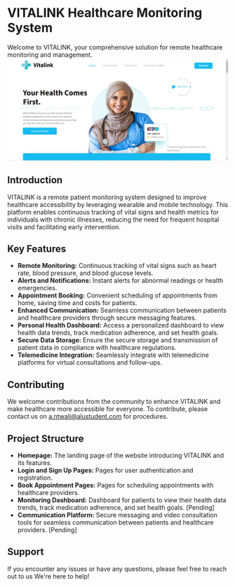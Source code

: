 # VITALINK Healthcare Monitoring System

Welcome to VITALINK, your comprehensive solution for remote healthcare monitoring and management.
![VITALINK website picture](https://raw.githubusercontent.com/Chidera0001/VITALINK/main/images/Vitalink_view.png)

## Introduction

VITALINK is a remote patient monitoring system designed to improve healthcare accessibility by leveraging wearable and mobile technology. This platform enables continuous tracking of vital signs and health metrics for individuals with chronic illnesses, reducing the need for frequent hospital visits and facilitating early intervention.

## Key Features

- **Remote Monitoring:** Continuous tracking of vital signs such as heart rate, blood pressure, and blood glucose levels.
- **Alerts and Notifications:** Instant alerts for abnormal readings or health emergencies.
- **Appointment Booking:** Convenient scheduling of appointments from home, saving time and costs for patients.
- **Enhanced Communication:** Seamless communication between patients and healthcare providers through secure messaging features.
- **Personal Health Dashboard:** Access a personalized dashboard to view health data trends, track medication adherence, and set health goals.
- **Secure Data Storage:** Ensure the secure storage and transmission of patient data in compliance with healthcare regulations.
- **Telemedicine Integration:** Seamlessly integrate with telemedicine platforms for virtual consultations and follow-ups.

## Contributing

We welcome contributions from the community to enhance VITALINK and make healthcare more accessible for everyone. To contribute, please contact us on a.ntwali@alustudent.com for procedures.

## Project Structure

- **Homepage:** The landing page of the website introducing VITALINK and its features.
- **Login and Sign Up Pages:** Pages for user authentication and registration. 
- **Book Appointment Pages:** Pages for scheduling appointments with healthcare providers.
- **Monitoring Dashboard:** Dashboard for patients to view their health data trends, track medication adherence, and set health goals. [Pending]
- **Communication Platform:** Secure messaging and video consultation tools for seamless communication between patients and healthcare providers. [Pending]


## Support

If you encounter any issues or have any questions, please feel free to reach out to us  We're here to help!



